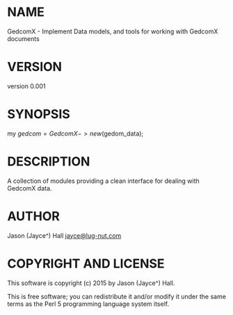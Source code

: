 # NAME

GedcomX - Implement Data models, and tools for working with GedcomX documents

# VERSION

version 0.001

# SYNOPSIS

my $gedcom = GedcomX->new($gedom\_data);

# DESCRIPTION

A collection of modules providing a clean interface for dealing with GedcomX data.

# AUTHOR

Jason (Jayce^) Hall <jayce@lug-nut.com>

# COPYRIGHT AND LICENSE

This software is copyright (c) 2015 by Jason (Jayce^) Hall.

This is free software; you can redistribute it and/or modify it under
the same terms as the Perl 5 programming language system itself.
